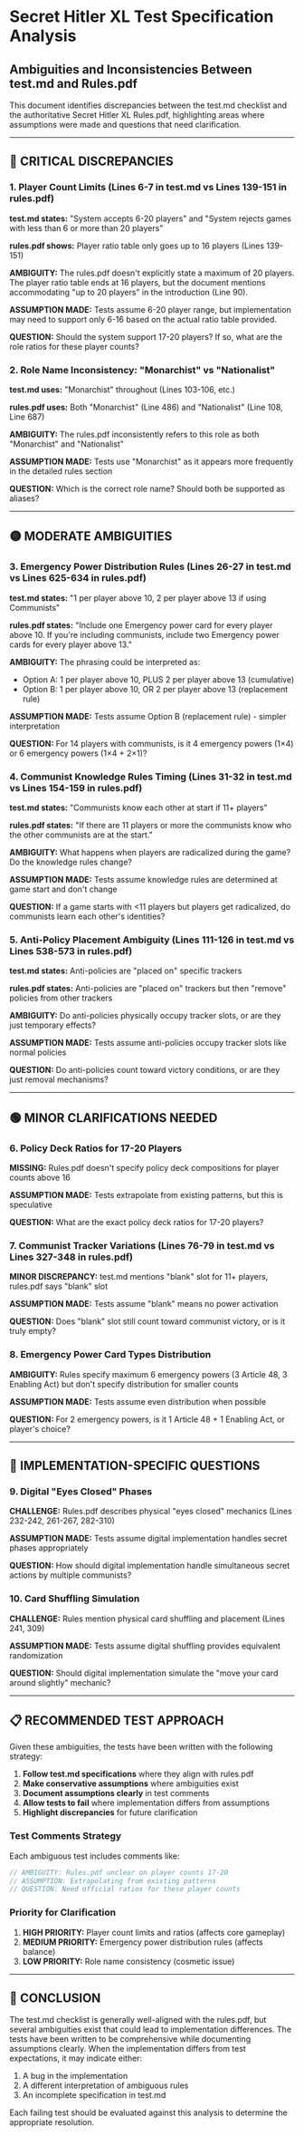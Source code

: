 # Secret Hitler XL Test Specification Analysis
## Ambiguities and Inconsistencies Between test.md and Rules.pdf

This document identifies discrepancies between the test.md checklist and the authoritative Secret Hitler XL Rules.pdf, highlighting areas where assumptions were made and questions that need clarification.

---

## 🔴 CRITICAL DISCREPANCIES

### 1. Player Count Limits (Lines 6-7 in test.md vs Lines 139-151 in rules.pdf)

**test.md states:** "System accepts 6-20 players" and "System rejects games with less than 6 or more than 20 players"

**rules.pdf shows:** Player ratio table only goes up to 16 players (Lines 139-151)

**AMBIGUITY:** The rules.pdf doesn't explicitly state a maximum of 20 players. The player ratio table ends at 16 players, but the document mentions accommodating "up to 20 players" in the introduction (Line 90).

**ASSUMPTION MADE:** Tests assume 6-20 player range, but implementation may need to support only 6-16 based on the actual ratio table provided.

**QUESTION:** Should the system support 17-20 players? If so, what are the role ratios for these player counts?

### 2. Role Name Inconsistency: "Monarchist" vs "Nationalist"

**test.md uses:** "Monarchist" throughout (Lines 103-106, etc.)

**rules.pdf uses:** Both "Monarchist" (Line 486) and "Nationalist" (Line 108, Line 687)

**AMBIGUITY:** The rules.pdf inconsistently refers to this role as both "Monarchist" and "Nationalist"

**ASSUMPTION MADE:** Tests use "Monarchist" as it appears more frequently in the detailed rules section

**QUESTION:** Which is the correct role name? Should both be supported as aliases?

---

## 🟡 MODERATE AMBIGUITIES

### 3. Emergency Power Distribution Rules (Lines 26-27 in test.md vs Lines 625-634 in rules.pdf)

**test.md states:** "1 per player above 10, 2 per player above 13 if using Communists"

**rules.pdf states:** "Include one Emergency power card for every player above 10. If you're including communists, include two Emergency power cards for every player above 13."

**AMBIGUITY:** The phrasing could be interpreted as:
- Option A: 1 per player above 10, PLUS 2 per player above 13 (cumulative)
- Option B: 1 per player above 10, OR 2 per player above 13 (replacement rule)

**ASSUMPTION MADE:** Tests assume Option B (replacement rule) - simpler interpretation

**QUESTION:** For 14 players with communists, is it 4 emergency powers (1×4) or 6 emergency powers (1×4 + 2×1)?

### 4. Communist Knowledge Rules Timing (Lines 31-32 in test.md vs Lines 154-159 in rules.pdf)

**test.md states:** "Communists know each other at start if 11+ players"

**rules.pdf states:** "If there are 11 players or more the communists know who the other communists are at the start."

**AMBIGUITY:** What happens when players are radicalized during the game? Do the knowledge rules change?

**ASSUMPTION MADE:** Tests assume knowledge rules are determined at game start and don't change

**QUESTION:** If a game starts with <11 players but players get radicalized, do communists learn each other's identities?

### 5. Anti-Policy Placement Ambiguity (Lines 111-126 in test.md vs Lines 538-573 in rules.pdf)

**test.md states:** Anti-policies are "placed on" specific trackers

**rules.pdf states:** Anti-policies are "placed on" trackers but then "remove" policies from other trackers

**AMBIGUITY:** Do anti-policies physically occupy tracker slots, or are they just temporary effects?

**ASSUMPTION MADE:** Tests assume anti-policies occupy tracker slots like normal policies

**QUESTION:** Do anti-policies count toward victory conditions, or are they just removal mechanisms?

---

## 🟢 MINOR CLARIFICATIONS NEEDED

### 6. Policy Deck Ratios for 17-20 Players

**MISSING:** Rules.pdf doesn't specify policy deck compositions for player counts above 16

**ASSUMPTION MADE:** Tests extrapolate from existing patterns, but this is speculative

**QUESTION:** What are the exact policy deck ratios for 17-20 players?

### 7. Communist Tracker Variations (Lines 76-79 in test.md vs Lines 327-348 in rules.pdf)

**MINOR DISCREPANCY:** test.md mentions "blank" slot for 11+ players, rules.pdf says "blank" slot

**ASSUMPTION MADE:** Tests assume "blank" means no power activation

**QUESTION:** Does "blank" slot still count toward communist victory, or is it truly empty?

### 8. Emergency Power Card Types Distribution

**AMBIGUITY:** Rules specify maximum 6 emergency powers (3 Article 48, 3 Enabling Act) but don't specify distribution for smaller counts

**ASSUMPTION MADE:** Tests assume even distribution when possible

**QUESTION:** For 2 emergency powers, is it 1 Article 48 + 1 Enabling Act, or player's choice?

---

## 🔵 IMPLEMENTATION-SPECIFIC QUESTIONS

### 9. Digital "Eyes Closed" Phases

**CHALLENGE:** Rules.pdf describes physical "eyes closed" mechanics (Lines 232-242, 261-267, 282-310)

**ASSUMPTION MADE:** Tests assume digital implementation handles secret phases appropriately

**QUESTION:** How should digital implementation handle simultaneous secret actions by multiple communists?

### 10. Card Shuffling Simulation

**CHALLENGE:** Rules mention physical card shuffling and placement (Lines 241, 309)

**ASSUMPTION MADE:** Tests assume digital shuffling provides equivalent randomization

**QUESTION:** Should digital implementation simulate the "move your card around slightly" mechanic?

---

## 📋 RECOMMENDED TEST APPROACH

Given these ambiguities, the tests have been written with the following strategy:

1. **Follow test.md specifications** where they align with rules.pdf
2. **Make conservative assumptions** where ambiguities exist
3. **Document assumptions clearly** in test comments
4. **Allow tests to fail** where implementation differs from assumptions
5. **Highlight discrepancies** for future clarification

### Test Comments Strategy

Each ambiguous test includes comments like:
```rust
// AMBIGUITY: Rules.pdf unclear on player counts 17-20
// ASSUMPTION: Extrapolating from existing patterns
// QUESTION: Need official ratios for these player counts
```

### Priority for Clarification

1. **HIGH PRIORITY:** Player count limits and ratios (affects core gameplay)
2. **MEDIUM PRIORITY:** Emergency power distribution rules (affects balance)
3. **LOW PRIORITY:** Role name consistency (cosmetic issue)

---

## 🎯 CONCLUSION

The test.md checklist is generally well-aligned with the rules.pdf, but several ambiguities exist that could lead to implementation differences. The tests have been written to be comprehensive while documenting assumptions clearly. When the implementation differs from test expectations, it may indicate either:

1. A bug in the implementation
2. A different interpretation of ambiguous rules
3. An incomplete specification in test.md

Each failing test should be evaluated against this analysis to determine the appropriate resolution.